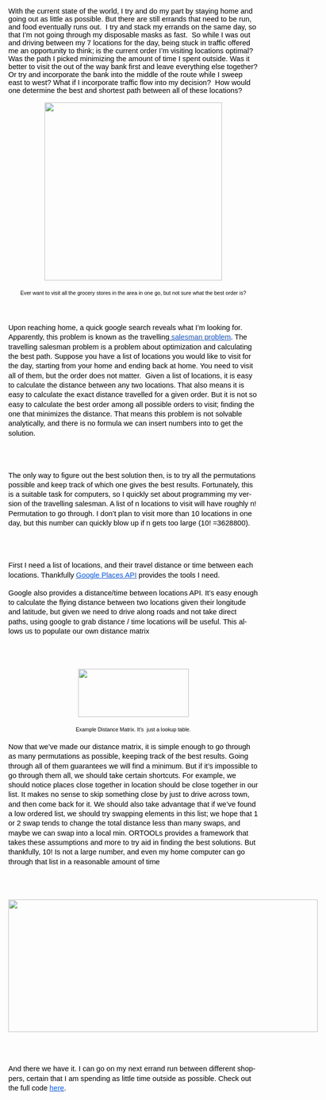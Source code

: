 <!DOCTYPE HTML PUBLIC "-//W3C//DTD HTML 4.0 Transitional//EN">
<html>
<head>
	<meta http-equiv="content-type" content="text/html; charset=utf-8"/>
	<title></title>
	<meta name="generator" content="LibreOffice 6.4.6.2 (Linux)"/>
	<meta name="created" content="2021-03-23T00:44:26.376281327"/>
	<meta name="changed" content="2021-03-23T00:46:19.562900563"/>
</head>
<body lang="en-CA" dir="ltr"><p style="font-variant: normal; font-style: normal; font-weight: normal; text-decoration: none">
<font color="#000000"><font face="Arial"><font size="2" style="font-size: 11pt"><span style="background: transparent">With
the current state of the world, I try and do my part by staying home
and going out as little as possible. But there are still errands that
need to be run, and food eventually runs out.&nbsp; I try and stack
my errands on the same day, so that I’m not going through my
disposable masks as fast.&nbsp; So while I was out and driving
between my 7 locations for the day, being stuck in traffic offered me
an opportunity to think; is the current order I’m visiting
locations optimal? Was the path I picked minimizing the amount of
time I spent outside. Was it better to visit the out of the way bank
first and leave everything else together? Or try and incorporate the
bank into the middle of the route while I sweep east to west? What if
I incorporate traffic flow into my decision?&nbsp; How would one
determine the best and shortest path between all of these locations?</span></font></font></font></p>
<p align="center" style="margin-top: 0.42cm; margin-bottom: 0.42cm; font-variant: normal; line-height: 138%; text-decoration: none">
<span style="display: inline-block; border: none; padding: 0cm"><span style="background: transparent"><font color="#000000"><img src="blogpost_html_a72ffb1d953ee363.png" name="Image1" align="bottom" width="358" height="359" border="0"/>
</span></span></font></p>
<p align="center" style="margin-top: 0.42cm; margin-bottom: 0.42cm; font-variant: normal; font-style: normal; font-weight: normal; line-height: 138%; text-decoration: none">
<font color="#000000"><font face="Arial"><font size="1" style="font-size: 8pt"><span style="background: transparent">Ever
want to visit all the grocery stores in the area in one go, but not
sure what the best order is?</span></font></font></font></p>
<p style="margin-top: 0.42cm; margin-bottom: 0.42cm; font-variant: normal; line-height: 138%; text-decoration: none">
<font color="#000000"><span style="background: transparent">&nbsp;</span></font></p>
<p style="margin-top: 0.42cm; margin-bottom: 0.42cm; line-height: 138%">
<span style="font-variant: normal"><font color="#000000"><span style="text-decoration: none"><font face="Arial"><font size="2" style="font-size: 11pt"><span style="font-style: normal"><span style="font-weight: normal"><span style="background: transparent">Upon
reaching home, a quick google search reveals what I’m looking for.
Apparently, this problem is known as the </span></span></span></font></font></span></font></span><span style="font-variant: normal"><font color="#000000"><span style="text-decoration: none"><font face="Arial"><font size="2" style="font-size: 11pt"><span style="font-style: normal"><span style="font-weight: normal"><span style="background: transparent">travelling</span></span></span></font></font></span></font></span><a href="https://en.wikipedia.org/wiki/Travelling_salesman_problem"><span style="font-variant: normal"><font color="#1155cc"><span style="text-decoration: none"><font face="Arial"><font size="2" style="font-size: 11pt"><span style="font-style: normal"><u><span style="font-weight: normal"><span style="background: transparent">
salesman problem</span></span></u></span></font></font></span></font></span></a><span style="font-variant: normal"><font color="#000000"><span style="text-decoration: none"><font face="Arial"><font size="2" style="font-size: 11pt"><span style="font-style: normal"><span style="font-weight: normal"><span style="background: transparent">.
The </span></span></span></font></font></span></font></span><span style="font-variant: normal"><font color="#000000"><span style="text-decoration: none"><font face="Arial"><font size="2" style="font-size: 11pt"><span style="font-style: normal"><span style="font-weight: normal"><span style="background: transparent">travelling</span></span></span></font></font></span></font></span><span style="font-variant: normal"><font color="#000000"><span style="text-decoration: none"><font face="Arial"><font size="2" style="font-size: 11pt"><span style="font-style: normal"><span style="font-weight: normal"><span style="background: transparent">
salesman problem is a problem about optimization and calculating the
best path. Suppose you have a list of locations you would like to
visit for the day, starting from your home and ending back at home.
You need to visit all of them, but the order does not matter.&nbsp;
Given a list of locations, it is easy to calculate the distance
between any two locations. That also means it is easy to calculate
the exact distance </span></span></span></font></font></span></font></span><span style="font-variant: normal"><font color="#000000"><span style="text-decoration: none"><font face="Arial"><font size="2" style="font-size: 11pt"><span style="font-style: normal"><span style="font-weight: normal"><span style="background: transparent">travelled</span></span></span></font></font></span></font></span><span style="font-variant: normal"><font color="#000000"><span style="text-decoration: none"><font face="Arial"><font size="2" style="font-size: 11pt"><span style="font-style: normal"><span style="font-weight: normal"><span style="background: transparent">
for a given order. But it is not so easy to calculate the best order
among all possible orders to visit; finding the one that minimizes
the distance. That means this problem is not solvable analytically,
and there is no formula we can insert numbers into to get the
solution.</span></span></span></font></font></span></font></span></p>
<p><br/>
<br/>

</p>
<p style="margin-top: 0.42cm; margin-bottom: 0.42cm; font-variant: normal; font-style: normal; font-weight: normal; line-height: 138%; text-decoration: none">
<font color="#000000"><font face="Arial"><font size="2" style="font-size: 11pt"><span style="background: transparent">The
only way to figure out the best solution then, is to try all the
permutations possible and keep track of which one gives the best
results. Fortunately, this is a suitable task for computers, so I
quickly set about programming my version of the travelling salesman.
A list of n locations to visit will have roughly n! Permutation to go
through. I don’t plan to visit more than 10 locations in one day,
but this number can quickly blow up if n gets too large (10!
=3628800).</span></font></font></font></p>
<p><br/>
<br/>

</p>
<p style="margin-top: 0.42cm; margin-bottom: 0.42cm; line-height: 138%">
<span style="font-variant: normal"><font color="#000000"><span style="text-decoration: none"><font face="Arial"><font size="2" style="font-size: 11pt"><span style="font-style: normal"><span style="font-weight: normal"><span style="background: transparent">First
I need a list of locations, and their travel distance or time between
each locations. Thankfully </span></span></span></font></font></span></font></span><a href="https://developers.google.com/maps/documentation/places/web-service/overview"><span style="font-variant: normal"><font color="#1155cc"><span style="text-decoration: none"><font face="Arial"><font size="2" style="font-size: 11pt"><span style="font-style: normal"><u><span style="font-weight: normal"><span style="background: transparent">Google
Places API</span></span></u></span></font></font></span></font></span></a><span style="font-variant: normal"><font color="#000000"><span style="text-decoration: none"><span style="background: transparent">
</span></span></font></span><span style="font-variant: normal"><font color="#000000"><span style="text-decoration: none"><font face="Arial"><font size="2" style="font-size: 11pt"><span style="font-style: normal"><span style="font-weight: normal"><span style="background: transparent">provides
the tools I need.&nbsp;</span></span></span></font></font></span></font></span></p>
<p style="margin-top: 0.42cm; margin-bottom: 0.42cm; font-variant: normal; font-style: normal; font-weight: normal; line-height: 138%; text-decoration: none">
<font color="#000000"><font face="Arial"><font size="2" style="font-size: 11pt"><span style="background: transparent">Google
also provides a distance/time between locations API. It’s easy
enough to calculate the flying distance between two locations given
their longitude and latitude, but given we need to drive along roads
and not take direct paths, using google to grab distance / time
locations will be useful. This allows us to populate our own distance
matrix&nbsp;</span></font></font></font></p>
<p><br/>
<br/>

</p>
<p align="center" style="margin-top: 0.42cm; margin-bottom: 0.42cm; font-variant: normal; line-height: 138%; text-decoration: none">
<span style="display: inline-block; border: none; padding: 0cm"><span style="background: transparent"><font color="#000000"><img src="blogpost_html_8f52b2cba0fdab2a.png" name="Image2" align="bottom" width="223" height="97" border="0"/>
</span></span></font></p>
<p align="center" style="margin-top: 0.42cm; margin-bottom: 0.42cm; font-variant: normal; font-style: normal; font-weight: normal; line-height: 138%; text-decoration: none">
<font color="#000000"><font face="Arial"><font size="1" style="font-size: 8pt"><span style="background: transparent">Example
Distance Matrix. It’s&nbsp; just a lookup table.</span></font></font></font></p>
<p style="margin-top: 0.42cm; margin-bottom: 0.42cm; font-variant: normal; font-style: normal; font-weight: normal; line-height: 138%; text-decoration: none">
<font color="#000000"><font face="Arial"><font size="2" style="font-size: 11pt"><span style="background: transparent">Now
that we’ve made our distance matrix, it is simple enough to go
through as many permutations as possible, keeping track of the best
results. Going through all of them guarantees we will find a minimum.
But if it’s impossible to go through them all, we should take
certain shortcuts. For example, we should notice places close
together in location should be close together in our list. It makes
no sense to skip something close by just to drive across town, and
then come back for it. We should also take advantage that if we’ve
found a low ordered list, we should try swapping elements in this
list; we hope that 1 or 2 swap tends to change the total distance
less than many swaps, and maybe we can swap into a local min. ORTOOLs
provides a framework that takes these assumptions and more to try aid
in finding the best solutions. But thankfully, 10! Is not a large
number, and even my home computer can go through that list in a
reasonable amount of time</span></font></font></font></p>
<p><br/>
<br/>

</p>
<p align="center" style="margin-top: 0.42cm; margin-bottom: 0.42cm; font-variant: normal; line-height: 138%; text-decoration: none">
<span style="display: inline-block; border: none; padding: 0cm"><span style="background: transparent"><font color="#000000"><img src="blogpost_html_4995bafb34eef9a8.png" name="Image3" align="bottom" width="624" height="267" border="0"/>
</span></span></font></p>
<p><br/>
<br/>

</p>
<p style="margin-top: 0.42cm; margin-bottom: 0.42cm; line-height: 138%">
<span style="font-variant: normal"><font color="#000000"><span style="text-decoration: none"><font face="Arial"><font size="2" style="font-size: 11pt"><span style="font-style: normal"><span style="font-weight: normal"><span style="background: transparent">And
there we have it. I can go on my next errand run between different
shoppers, certain that I am spending as little time outside as
possible. Check out the full code </span></span></span></font></font></span></font></span><a href="https://github.com/li-william-wl/TSP-with-G-API-calls"><span style="font-variant: normal"><font color="#1155cc"><span style="text-decoration: none"><font face="Arial"><font size="2" style="font-size: 11pt"><span style="font-style: normal"><u><span style="font-weight: normal"><span style="background: transparent">here</span></span></u></span></font></font></span></font></span></a><span style="font-variant: normal"><font color="#000000"><span style="text-decoration: none"><font face="Arial"><font size="2" style="font-size: 11pt"><span style="font-style: normal"><span style="font-weight: normal"><span style="background: transparent">.</span></span></span></font></font></span></font></span></p>
<p><br/>
<br/>
<br/>

</p>
</body>
</html>
